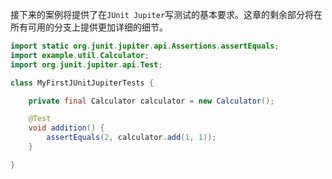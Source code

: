 接下来的案例将提供了在`JUnit Jupiter`写测试的基本要求。这章的剩余部分将在所有可用的分支上提供更加详细的细节。

```java
import static org.junit.jupiter.api.Assertions.assertEquals;
import example.util.Calculator;
import org.junit.jupiter.api.Test;

class MyFirstJUnitJupiterTests {

    private final Calculator calculator = new Calculator();

    @Test
    void addition() {
        assertEquals(2, calculator.add(1, 1));
    }

}
```




